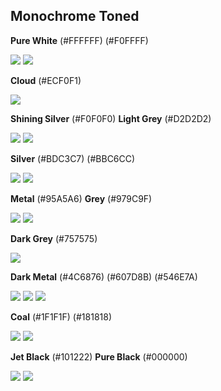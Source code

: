 ## Monochrome Toned

**Pure White** (#FFFFFF) (#F0FFFF)

![](https://fakeimg.pl/130x130/FFFFFF/?text=%20) ![](https://fakeimg.pl/130x130/F0FFFF/?text=%20)

**Cloud** (#ECF0F1)

![](https://fakeimg.pl/130x130/F0FFFF/?text=%20) 

**Shining Silver** (#F0F0F0) **Light Grey** (#D2D2D2) <!--V Color-->

![](https://fakeimg.pl/130x130/F0F0F0/?text=%20) ![](https://fakeimg.pl/130x130/d2d2d2/?text=%20) 

 **Silver** (#BDC3C7) (#BBC6CC) 

![](https://fakeimg.pl/130x130/bdc3c7/?text=%20) ![](https://fakeimg.pl/130x130/bbc6cc/?text=%20) 

**Metal** (#95A5A6) **Grey** (#979C9F) 

![](https://fakeimg.pl/130x130/95a5a6/?text=%20) ![](https://fakeimg.pl/130x130/F0FFFF/?text=%20) 

**Dark Grey** (#757575) 

![](https://fakeimg.pl/130x130/757575/?text=%20) 

**Dark Metal** (#4C6876) (#607D8B) (#546E7A)

![](https://fakeimg.pl/130x130/4c6876/?text=%20) ![](https://fakeimg.pl/130x130/607d8b/?text=%20) ![](https://fakeimg.pl/130x130/546e7a/?text=%20)

**Coal** (#1F1F1F) <!-- E's Color --> (#181818) 

![](https://fakeimg.pl/130x130/1f1f1f/?text=%20) ![](https://fakeimg.pl/130x130/181818/?text=%20) 

**Jet Black** (#101222) <!-- Shylke's Color --> **Pure Black** (#000000) <!-- Da's Color -->

![](https://fakeimg.pl/130x130/101222/?text=%20) ![](https://fakeimg.pl/130x130/000000/?text=%20)

</div>
